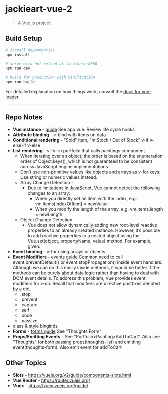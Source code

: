 # jackieart-vue-2

> A Vue.js project

## Build Setup

``` bash
# install dependencies
npm install

# serve with hot reload at localhost:8080
npm run dev

# build for production with minification
npm run build
```

For detailed explanation on how things work, consult the [docs for vue-loader](http://vuejs.github.io/vue-loader).

-----------------------------------------
## Repo Notes
* **Vue instance** - [guide](https://vuejs.org/v2/guide/instance.html) See app.vue. Review life cycle hooks
* **Attribute binding** - v-bind with items on data
* **Conditional rendering** - "Sold" item, "In Stock / Out of Stock" v-if v-else-if v-else
* **List rendering** - v-for in portfolio that calls paintings component. 
    * When iterating over an object, the order is based on the enumeration order of Object.keys(), which is not guaranteed to be consistent across JavaScript engine implementations.
    * Don’t use non-primitive values like objects and arrays as v-for keys. Use string or numeric values instead. 
    * Array Change Detection - 
        * Due to limitations in JavaScript, Vue cannot detect the following changes to an array:
            * When you directly set an item with the index, e.g. vm.items[indexOfItem] = newValue
            * When you modify the length of the array, e.g. vm.items.length = newLength
    * Object Change Detection - 
        * Vue does not allow dynamically adding new root-level reactive properties to an already created instance. However, it’s possible to add reactive properties to a nested object using the Vue.set(object, propertyName, value) method. For example, given: 
* **Event binding** - v-for using arrays or objects
* **Event Modifiers** - [events guide](https://vuejs.org/v2/guide/events.html) Common need to call event.preventDefault() or event.stopPropagation() inside event handlers. Although we can do this easily inside methods, it would be better if the methods can be purely about data logic rather than having to deal with DOM event details. To address this problem, Vue provides event modifiers for v-on. Recall that modifiers are directive postfixes denoted by a dot.
    * .stop
    * .prevent
    * .capture
    * .self
    * .once
    * .passive 
* class & style binginds
* **Forms** - [forms guide](https://vuejs.org/v2/guide/forms.html) See "Thoughts Form"
* **Props/Emitting Events** - See "Portfolio>Painting>AddToCart". Also see "Thoughts" for both passing props(thoughts-list) and emitting event(thoughts-form). Also emit event for addToCart 

## Other Topics
* **Slots** - https://vuejs.org/v2/guide/components-slots.html
* **Vue Router** - https://router.vuejs.org/
* **Vuex** - https://vuex.vuejs.org/guide/



